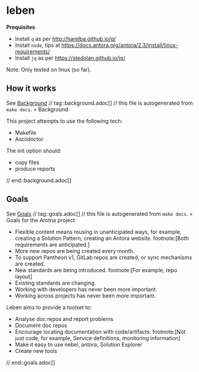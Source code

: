 # leben
**Prequisites**

* Install `q` as per http://harelba.github.io/q/
* Install `node`, tips at https://docs.antora.org/antora/2.3/install/linux-requirements/
* Install `jq` as per https://stedolan.github.io/jq/

Note: Only tested on linux (so far).

## How it works
See [Background](https://arotna.github.io/leben)
// tag::background.adoc[]
// this file is autogenerated from `make docs`.
= Background

This project attempts to use the following tech:

* Makefile
* Asciidoctor

The init option should:

* copy files
* produce reports


// end::background.adoc[]
## Goals

See [Goals](https://arotna.github.io/leben)
// tag::goals.adoc[]
// this file is autogenerated from `make docs`.
= Goals for the Arotna project

* Flexible content means reusing in unanticipated ways, for example, creating a Solution Pattern, creating an Antora website. footnote:[Both requirements are anticipated.]
* More new repos are being created every month.
* To support Pantheon v1, GitLab repos are created, or sync mechanisms are created.
* New standards are being introduced. footnote:[For example, repo layout]
* Existing standards are changing.
* Working with developers has never been more important.
* Working across projects has never been more important.

Leben aims to provide a toolset to:

* Analyse doc repos and report problems
* Document doc repos
* Encourage locating documentation with code/artifacts. footnote:[Not just code, for example, Service definitions, monitoring information]
* Make it easy to use nebel, antora, Solution Explorer
* Create new tools

// end::goals.adoc[]
